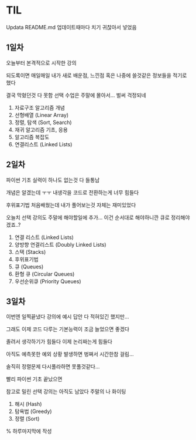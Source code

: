 # TIL

Updata README.md   업데이트때마다 치기 귀찮아서 넣었음


## 1일차

오늘부터 본격적으로 시작한 강의

되도록이면 매일매일 내가 새로 배운점, 느낀점 혹은 나중에 쓸것같은 정보들을 적기로 했다

결국 막혔던것 다 못함 선택 수업은 주말에 몰아서... 벌써 걱정되네


1. 자료구조 알고리즘 개념
2. 선형배열 (Linear Array)
3. 정렬, 탐색 (Sort, Search)
4. 재귀 알고리즘 기초, 응용
5. 알고리즘 복잡도
6. 연결리스트 (Linked Lists)

## 2일차

파이썬 기초 실력이 하나도 없는것 다 들통남

개념은 알겠는데 ㅜㅜ 내생각을 코드로 전환하는게 너무 힘들다

후위표기법 처음배웠는데 내가 풀어보는것 자체는 재미있었다

오늘치 선택 강의도 주말에 해야할일에 추가... 이건 순서대로 해야하니깐 큐로 정리해야겠죠..?


1. 연결 리스트 (Linked Lists)
2. 양방향 연결리스트 (Doubly Linked Lists)
3. 스택 (Stacks)
4. 후위표기법
5. 큐 (Queues)
6. 환형 큐 (Circular Queues)
7. 우선순위큐 (Priority Queues)

## 3일차

이번엔 일찍끝냈다 강의에 예시 답안 다 적혀있긴 했지만...

그래도 이제 코드 다루는 기본능력이 조금 늘었으면 좋겠다

졸려서 생각하기가 힘들다 이제 논리짜는게 힘들다

아직도 예측못한 예외 상황 발생하면 벙쪄서 시간한참 걸림...

솔직히 정렬문제 다시풀라하면 못풀것같다...

빨리 파이썬 기초 끝났으면

참고로 밀린 선택 강의는 아직도 남았다 주말의 나 화이팅

1. 해시 (Hash)
2. 탐욕법 (Greedy)
3. 정렬 (Sort)


% 하루마지막에 작성 
